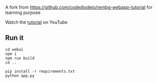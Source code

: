 A fork from https://github.com/codediodeio/rembg-webapp-tutorial for learning purpose

Watch the [tutorial](https://youtu.be/cw34KMPSt4k) on YouTube

## Run it

```
cd webui
npm i
npm run build
cd ..

pip install -r requirements.txt
python app.py
```